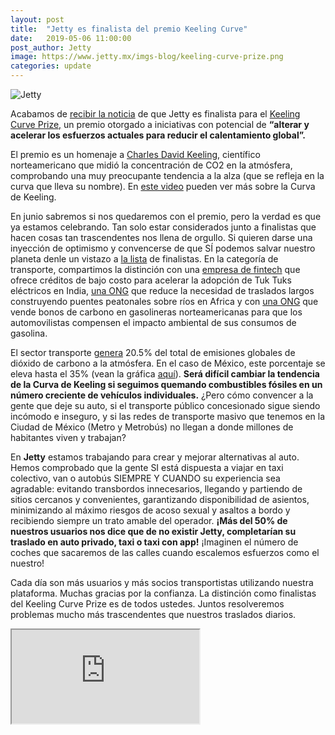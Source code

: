 ```yaml
---
layout: post
title:  "Jetty es finalista del premio Keeling Curve"
date:   2019-05-06 11:00:00
post_author: Jetty
image: https://www.jetty.mx/imgs-blog/keeling-curve-prize.png
categories: update
---
```

![Jetty]({{site.baseurl}}/imgs-blog/keeling-curve-prize.png)

Acabamos de [recibir la noticia][noticia] de que Jetty es finalista para el [Keeling Curve Prize,][keeling] un premio otorgado a iniciativas con potencial de <b>“alterar y acelerar los esfuerzos actuales para reducir el calentamiento global”.</b>

El premio es un homenaje a [Charles David Keeling,][charles] científico norteamericano que midió la concentración de CO2 en la atmósfera, comprobando una muy preocupante tendencia a la alza (que se refleja en la curva que lleva su nombre). En [este video][video] pueden ver más sobre la Curva de Keeling.

En junio sabremos si nos quedaremos con el premio, pero la verdad es que ya estamos celebrando. Tan solo estar considerados junto a finalistas que hacen cosas tan trascendentes nos llena de orgullo. Si quieren darse una inyección de optimismo y convencerse de que SÍ podemos salvar nuestro planeta denle un vistazo a [la lista][noticia] de finalistas. En la categoría de transporte, compartimos la distinción con una [empresa de fintech][tree] que ofrece créditos de bajo costo para acelerar la adopción de Tuk Tuks eléctricos en India, [una ONG][ong] que reduce la necesidad de traslados largos construyendo puentes peatonales sobre ríos en Africa y con [una ONG][ong2] que vende bonos de carbono en gasolineras norteamericanas para que los automovilistas compensen el impacto ambiental de sus consumos de gasolina.

El sector transporte [genera][genera] 20.5% del total de emisiones globales de dióxido de carbono a la atmósfera. En el caso de México, este porcentaje se eleva hasta el 35% (vean la gráfica [aquí][grafica]). <b>Será difícil cambiar la tendencia de la Curva de Keeling si seguimos quemando combustibles fósiles en un número creciente de vehículos individuales.</b> ¿Pero cómo convencer a la gente que deje su auto, si el transporte público concesionado sigue siendo incómodo e inseguro, y si las redes de transporte masivo que tenemos en la Ciudad de México (Metro y Metrobús) no llegan a donde millones de habitantes viven y trabajan?

En <b>Jetty</b> estamos trabajando para crear y mejorar alternativas al auto. Hemos comprobado que la gente SI está dispuesta a viajar en taxi colectivo, van o autobús SIEMPRE Y CUANDO su experiencia sea agradable: evitando transbordos innecesarios, llegando y partiendo de sitios cercanos y convenientes, garantizando disponibilidad de asientos, minimizando al máximo riesgos de acoso sexual y asaltos a bordo y recibiendo siempre un trato amable del operador. <b>¡Más del 50% de nuestros usuarios nos dice que de no existir Jetty, completarían su traslado en auto privado, taxi o taxi con app!</b> ¡Imaginen el número de coches que sacaremos de las calles cuando escalemos esfuerzos como el nuestro!

Cada día son más usuarios y más socios transportistas utilizando nuestra plataforma. Muchas gracias por la confianza. La distinción como finalistas del Keeling Curve Prize es de todos ustedes. Juntos resolveremos problemas mucho más trascendentes que nuestros traslados diarios.

<div class="embed-responsive embed-responsive-16by9">
  <iframe class="embed-responsive-item" src="https://www.youtube.com/embed/rEbE5fcnFVs" allowfullscreen></iframe>
</div>

[noticia]:https://www.kcurveprize.org/2019-finalists
[keeling]:https://www.kcurveprize.org
[charles]:https://es.m.wikipedia.org/wiki/Charles_David_Keeling
[video]:https://youtu.be/rEbE5fcnFVs
[tree]:https://www.threewheelsunited.com
[ong]:https://bridgestoprosperity.org
[ong2]:https://greengasmovement.org
[genera]:https://greengasmovement.org
[grafica]:https://data.worldbank.org/indicator/EN.CO2.TRAN.ZS?contextual=aggregate&end=2014&locations=MX&start=1972&view=chart
